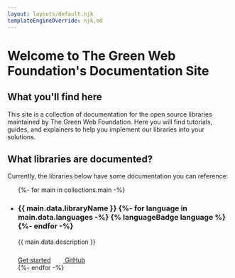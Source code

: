 ```yaml
---
layout: layouts/default.njk
templateEngineOverride: njk,md
---
```


# Welcome to The Green Web Foundation's Documentation Site

## What you'll find here

This site is a collection of documentation for the open source libraries maintained by The Green Web Foundation. Here you will find tutorials, guides, and explainers to help you implement our libraries into your solutions.

## What libraries are documented?

Currently, the libraries below have some documentation you can reference:

<div class="">
 
</div>

<ul class="list-disc px-0 prose-lg">
{%- for main in collections.main -%}
            <li class="card w-full md:w-96 bg-base-100 shadow-xl">
             <div class="card-body">
    <h3 class="card-title">{{ main.data.libraryName }}
                {%- for language in main.data.languages -%}
                  {% languageBadge language %}
                {%- endfor -%}
    </h3>
    <p>{{ main.data.description }}</p>
    <div class="card-actions justify-end">
      <a href="{{ main.url}}" class="btn btn-secondary text-secondary-content no-underline">Get started</a>
      <a href="{{ main.data.repository }}" class="btn bg-neutral text-white hover:bg-neutral-focus no-underline gap-2">
  <svg xmlns="http://www.w3.org/2000/svg" class="icon icon-tabler icon-tabler-brand-github" width="24" height="24" viewBox="0 0 24 24" stroke-width="1.5" stroke="#FFFFFF" fill="none" stroke-linecap="round" stroke-linejoin="round">
  <path stroke="none" d="M0 0h24v24H0z" fill="none"/>
  <path d="M9 19c-4.3 1.4 -4.3 -2.5 -6 -3m12 5v-3.5c0 -1 .1 -1.4 -.5 -2c2.8 -.3 5.5 -1.4 5.5 -6a4.6 4.6 0 0 0 -1.3 -3.2a4.2 4.2 0 0 0 -.1 -3.2s-1.1 -.3 -3.5 1.3a12.3 12.3 0 0 0 -6.2 0c-2.4 -1.6 -3.5 -1.3 -3.5 -1.3a4.2 4.2 0 0 0 -.1 3.2a4.6 4.6 0 0 0 -1.3 3.2c0 4.6 2.7 5.7 5.5 6c-.6 .6 -.6 1.2 -.5 2v3.5" />
</svg>
  GitHub
</a>
    </div>
  </div>
                </li>
          {%- endfor -%}
</ul>

<script defer src="https://buttons.github.io/buttons.js"></script>
